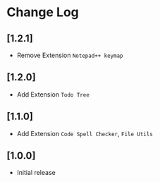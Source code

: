 # Change Log

## [1.2.1]

- Remove Extension  `Notepad++ keymap`

## [1.2.0]

- Add Extension  `Todo Tree`
## [1.1.0]

- Add Extension  `Code Spell Checker`, `File Utils`

## [1.0.0]

- Initial release
